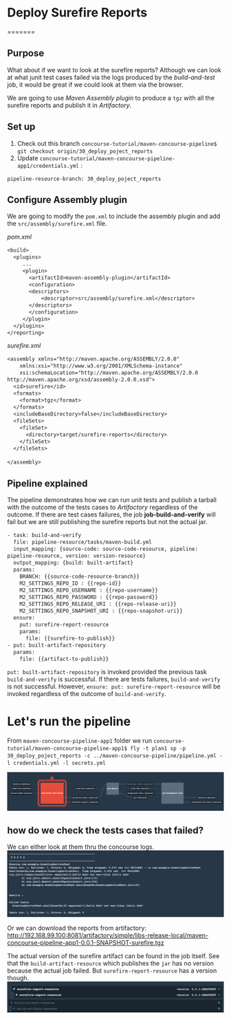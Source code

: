 # Deploy Surefire Reports
=======

## Purpose
What about if we want to look at the surefire reports? Although we can look at what junit test cases failed via the logs produced by the *build-and-test* job, it would be great if we could look at them via the browser.

We are going to use *Maven Assembly plugin* to produce a `tgz` with all the surefire reports and publish it in *Artifactory*.

## Set up

1. Check out this branch
  `concourse-tutorial/maven-concourse-pipeline$ git checkout origin/30_deploy_poject_reports`
2. Update `concourse-tutorial/maven-concourse-pipeline-app1/credentials.yml` :
  ```
  pipeline-resource-branch: 30_deploy_poject_reports
  ```

## Configure Assembly plugin

We are going to modify the `pom.xml` to include the assembly plugin and add the `src/assembly/surefire.xml` file.

*pom.xml*
```
<build>
  <plugins>
     ...
     <plugin>
       <artifactId>maven-assembly-plugin</artifactId>
       <configuration>
       <descriptors>
           <descriptor>src/assembly/surefire.xml</descriptor>
       </descriptors>
       </configuration>
     </plugin>
  </plugins>
</reporting>
```

*surefire.xml*
```
<assembly xmlns="http://maven.apache.org/ASSEMBLY/2.0.0"
    xmlns:xsi="http://www.w3.org/2001/XMLSchema-instance"
    xsi:schemaLocation="http://maven.apache.org/ASSEMBLY/2.0.0 http://maven.apache.org/xsd/assembly-2.0.0.xsd">
  <id>surefire</id>
  <formats>
    <format>tgz</format>
  </formats>
  <includeBaseDirectory>false</includeBaseDirectory>
  <fileSets>
    <fileSet>
      <directory>target/surefire-reports</directory>
    </fileSet>
  </fileSets>

</assembly>
```

## Pipeline explained

The pipeline demonstrates how we can run unit tests and publish a tarball with the outcome of the tests cases to *Artifactory* regardless of the outcome. If there are test cases failures, the job **job-build-and-verify** will fail but we are still publishing the surefire reports but not the actual jar.

```
- task: build-and-verify
  file: pipeline-resource/tasks/maven-build.yml
  input_mapping: {source-code: source-code-resource, pipeline: pipeline-resource, version: version-resource}
  output_mapping: {build: built-artifact}
  params:
    BRANCH: {{source-code-resource-branch}}
    M2_SETTINGS_REPO_ID : {{repo-id}}
    M2_SETTINGS_REPO_USERNAME : {{repo-username}}
    M2_SETTINGS_REPO_PASSWORD : {{repo-password}}
    M2_SETTINGS_REPO_RELEASE_URI : {{repo-release-uri}}
    M2_SETTINGS_REPO_SNAPSHOT_URI : {{repo-snapshot-uri}}
  ensure:
    put: surefire-report-resource
    params:
      file: {{surefire-to-publish}}
- put: built-artifact-repository
  params:
    file: {{artifact-to-publish}}
```

`put: built-artifact-repository` is invoked provided the previous task `build-and-verify` is successful. If there are tests failures, `build-and-verify` is not successful. However, `ensure: put: surefire-report-resource` will be invoked regardless of the outcome of `build-and-verify`.

# Let's run the pipeline

From `maven-concourse-pipeline-app1` folder we run `concourse-tutorial/maven-concourse-pipeline-app1$ fly -t plan1 sp -p 30_deploy_poject_reports -c ../maven-concourse-pipeline/pipeline.yml -l credentials.yml -l secrets.yml
`

![pipeline](assets/pipeline.png)

## how do we check the tests cases that failed?

We can either look at them thru the concourse logs.
![pipeline](assets/surefire.png)

Or we can download the reports from artifactory: http://192.168.99.100:8081/artifactory/simple/libs-release-local/maven-concourse-pipeline-app1-0.0.1-SNAPSHOT-surefire.tgz

The actual version of the surefire artifact can be found in the job itself. See that the `build-artifact-resource` which publishes the `jar` has no version because the actual job failed. But `surefire-report-resource` has a version though.
![pipeline](assets/surefire-version.png)
